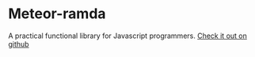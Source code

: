 # Meteor-ramda

A practical functional library for Javascript programmers. [Check it out on github](https://github.com/ramda/ramda)
